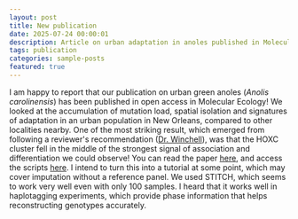 ```yaml
---
layout: post
title: New publication
date: 2025-07-24 00:00:01
description: Article on urban adaptation in anoles published in Molecular Ecology.
tags: publication
categories: sample-posts
featured: true
---
```


I am happy to report that our publication on urban green anoles (_Anolis carolinensis_) has been published in open access in Molecular Ecology! We looked at the accumulation of mutation load, spatial isolation and signatures of adaptation in an urban population in New Orleans, compared to other localities nearby. 
One of the most striking result, which emerged from following a reviewer's recommendation ([Dr. Winchell](https://kmwinchell.com/)), was that the HOXC cluster fell in the middle of the strongest signal of association and differentiation we could observe!
You can read the paper [here](https://doi.org/10.1111/mec.70057), and access the scripts [here](https://github.com/YannBourgeois/Scripts_urban_anolis_lowdepth). I intend to turn this into a tutorial at some point, which may cover imputation without a reference panel. We used STITCH, which seems to work very well even with only 100 samples. 
I heard that it works well in haplotagging experiments, which provide phase information that helps reconstructing genotypes accurately.

